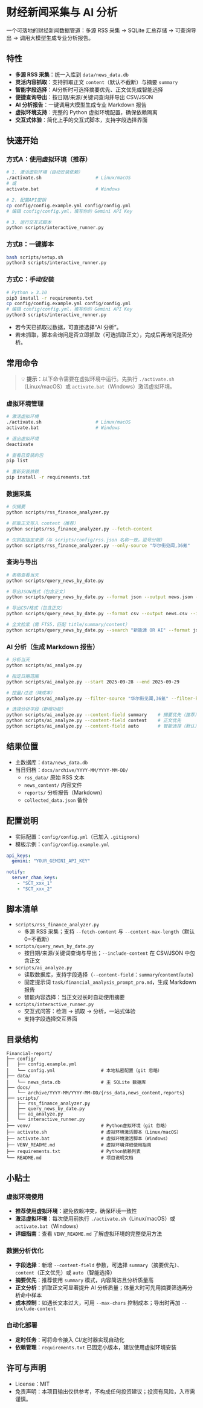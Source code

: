 # 财经新闻采集与 AI 分析

一个可落地的财经新闻数据管道：多源 RSS 采集 → SQLite 汇总存储 → 可查询导出 → 调用大模型生成专业分析报告。

## 特性
- **多源 RSS 采集**：统一入库到 `data/news_data.db`
- **灵活内容抓取**：支持抓取正文 `content`（默认不截断）与摘要 `summary`
- **智能字段选择**：AI分析时可选择摘要优先、正文优先或智能选择
- **便捷查询导出**：按日期/来源/关键词查询并导出 CSV/JSON
- **AI 分析报告**：一键调用大模型生成专业 Markdown 报告
- **虚拟环境支持**：完整的 Python 虚拟环境配置，确保依赖隔离
- **交互式体验**：简化上手的交互式脚本，支持字段选择界面

## 快速开始

### 方式A：使用虚拟环境（推荐）
```bash
# 1. 激活虚拟环境（自动安装依赖）
./activate.sh                    # Linux/macOS
# 或
activate.bat                     # Windows

# 2. 配置API密钥
cp config/config.example.yml config/config.yml
# 编辑 config/config.yml，填写你的 Gemini API Key

# 3. 运行交互式脚本
python scripts/interactive_runner.py
```

### 方式B：一键脚本
```bash
bash scripts/setup.sh
python3 scripts/interactive_runner.py
```

### 方式C：手动安装
```bash
# Python ≥ 3.10
pip3 install -r requirements.txt
cp config/config.example.yml config/config.yml
# 编辑 config/config.yml，填写你的 Gemini API Key
python3 scripts/interactive_runner.py
```
- 若今天已抓取过数据，可直接选择“AI 分析”。
- 若未抓取，脚本会询问是否立即抓取（可选抓取正文），完成后再询问是否分析。

## 常用命令

> 💡 **提示**：以下命令需要在虚拟环境中运行。先执行 `./activate.sh`（Linux/macOS）或 `activate.bat`（Windows）激活虚拟环境。

### 虚拟环境管理
```bash
# 激活虚拟环境
./activate.sh                    # Linux/macOS
activate.bat                     # Windows

# 退出虚拟环境
deactivate

# 查看已安装的包
pip list

# 重新安装依赖
pip install -r requirements.txt
```

### 数据采集
```bash
# 仅摘要
python scripts/rss_finance_analyzer.py

# 抓取正文写入 content（推荐）
python scripts/rss_finance_analyzer.py --fetch-content

# 仅抓取指定来源（与 scripts/config/rss.json 名称一致，逗号分隔）
python scripts/rss_finance_analyzer.py --only-source "华尔街见闻,36氪"
```

### 查询与导出
```bash
# 表格查看当天
python scripts/query_news_by_date.py

# 导出JSON格式（包含正文）
python scripts/query_news_by_date.py --format json --output news.json --include-content

# 导出CSV格式（包含正文）
python scripts/query_news_by_date.py --format csv --output news.csv --include-content

# 全文检索（需 FTS5，匹配 title/summary/content）
python scripts/query_news_by_date.py --search "新能源 OR AI" --format json --output search.json
```

### AI 分析（生成 Markdown 报告）
```bash
# 分析当天
python scripts/ai_analyze.py

# 指定日期范围
python scripts/ai_analyze.py --start 2025-09-28 --end 2025-09-29

# 控量/过滤（降成本）
python scripts/ai_analyze.py --filter-source "华尔街见闻,36氪" --filter-keyword "新能源,AI" --max-articles 50 --max-chars 150000

# 选择分析字段（新增功能）
python scripts/ai_analyze.py --content-field summary    # 摘要优先（推荐）
python scripts/ai_analyze.py --content-field content    # 正文优先
python scripts/ai_analyze.py --content-field auto       # 智能选择（默认）
```

## 结果位置
- 主数据库：`data/news_data.db`
- 当日归档：`docs/archive/YYYY-MM/YYYY-MM-DD/`
  - `rss_data/` 原始 RSS 文本
  - `news_content/` 内容文件
  - `reports/` 分析报告（Markdown）
  - `collected_data.json` 备份

## 配置说明
- 实际配置：`config/config.yml`（已加入 `.gitignore`）
- 模板示例：`config/config.example.yml`
```yaml
api_keys:
  gemini: "YOUR_GEMINI_API_KEY"

notify:
  server_chan_keys:
    - "SCT_xxx_1"
    - "SCT_xxx_2"
```

## 脚本清单
- `scripts/rss_finance_analyzer.py`
  - 多源 RSS 采集；支持 `--fetch-content` 与 `--content-max-length`（默认 0=不截断）
- `scripts/query_news_by_date.py`
  - 按日期/来源/关键词查询与导出；`--include-content` 在 CSV/JSON 中包含正文
- `scripts/ai_analyze.py`
  - 读取数据库，支持字段选择（`--content-field`：`summary`/`content`/`auto`）
  - 固定提示词 `task/financial_analysis_prompt_pro.md`，生成 Markdown 报告
  - 智能内容选择：当正文过长时自动使用摘要
- `scripts/interactive_runner.py`
  - 交互式问答：检测 → 抓取 → 分析，一站式体验
  - 支持字段选择交互界面

## 目录结构
```
Financial-report/
├── config/
│   ├── config.example.yml
│   └── config.yml                 # 本地私密配置（git 忽略）
├── data/
│   └── news_data.db               # 主 SQLite 数据库
├── docs/
│   └── archive/YYYY-MM/YYYY-MM-DD/{rss_data,news_content,reports}
├── scripts/
│   ├── rss_finance_analyzer.py
│   ├── query_news_by_date.py
│   ├── ai_analyze.py
│   └── interactive_runner.py
├── venv/                          # Python虚拟环境（git 忽略）
├── activate.sh                    # 虚拟环境激活脚本（Linux/macOS）
├── activate.bat                   # 虚拟环境激活脚本（Windows）
├── VENV_README.md                 # 虚拟环境详细使用指南
├── requirements.txt               # Python依赖列表
└── README.md                      # 项目说明文档
```

## 小贴士

### 虚拟环境使用
- **推荐使用虚拟环境**：避免依赖冲突，确保环境一致性
- **激活虚拟环境**：每次使用前执行 `./activate.sh`（Linux/macOS）或 `activate.bat`（Windows）
- **详细指南**：查看 `VENV_README.md` 了解虚拟环境的完整使用方法

### 数据分析优化
- **字段选择**：新增 `--content-field` 参数，可选择 `summary`（摘要优先）、`content`（正文优先）或 `auto`（智能选择）
- **摘要优先**：推荐使用 `summary` 模式，内容简洁且分析质量高
- **正文分析**：抓取正文可显著提升 AI 分析质量；体量大时可先用摘要筛选再分析命中样本
- **成本控制**：如遇长文本过大，可用 `--max-chars` 控制成本；导出时再加 `--include-content`

### 自动化部署
- **定时任务**：可将命令接入 CI/定时器实现自动化
- **依赖管理**：`requirements.txt` 已固定小版本，建议使用虚拟环境安装

## 许可与声明
- License：MIT
- 免责声明：本项目输出仅供参考，不构成任何投资建议；投资有风险，入市需谨慎。
